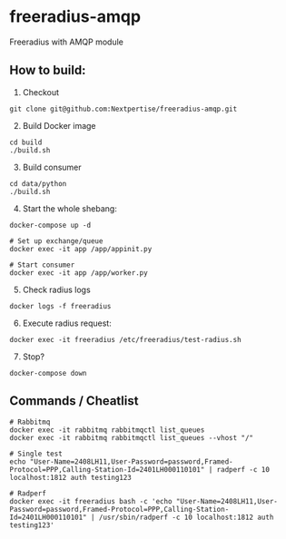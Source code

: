 # freeradius-amqp
Freeradius with AMQP module

## How to build:

1. Checkout
```
git clone git@github.com:Nextpertise/freeradius-amqp.git
```

2. Build Docker image
```
cd build
./build.sh
```

3. Build consumer
```
cd data/python
./build.sh
```

4. Start the whole shebang:
```
docker-compose up -d

# Set up exchange/queue
docker exec -it app /app/appinit.py

# Start consumer
docker exec -it app /app/worker.py
```

5. Check radius logs
```
docker logs -f freeradius
```

6. Execute radius request:
```
docker exec -it freeradius /etc/freeradius/test-radius.sh
```

7. Stop?
```
docker-compose down
```

## Commands / Cheatlist
```
# Rabbitmq
docker exec -it rabbitmq rabbitmqctl list_queues
docker exec -it rabbitmq rabbitmqctl list_queues --vhost "/"

# Single test
echo "User-Name=2408LH11,User-Password=password,Framed-Protocol=PPP,Calling-Station-Id=2401LH000110101" | radperf -c 10 localhost:1812 auth testing123

# Radperf
docker exec -it freeradius bash -c 'echo "User-Name=2408LH11,User-Password=password,Framed-Protocol=PPP,Calling-Station-Id=2401LH000110101" | /usr/sbin/radperf -c 10 localhost:1812 auth testing123'
```

